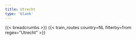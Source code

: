 ```yaml
---
title: Utrecht
type: 'blank'
---
```


{{< breadcrumbs >}}
{{< train_routes country=NL filterby=from regex="Utrecht" >}}

